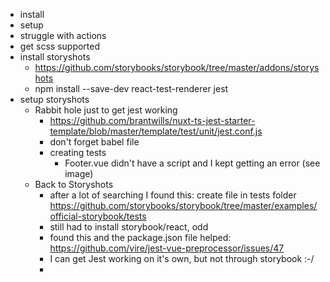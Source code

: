 - install
- setup
- struggle with actions
- get scss supported
- install storyshots
    - https://github.com/storybooks/storybook/tree/master/addons/storyshots
    - npm install --save-dev react-test-renderer jest
- setup storyshots
    - Rabbit hole just to get jest working
        - https://github.com/brantwills/nuxt-ts-jest-starter-template/blob/master/template/test/unit/jest.conf.js
        - don't forget babel file
        - creating tests
            - Footer.vue didn't have a script and I kept getting an error (see image)
    - Back to Storyshots
        - after a lot of searching I found this: create file in tests folder https://github.com/storybooks/storybook/tree/master/examples/official-storybook/tests
        - still had to install storybook/react, odd
        - found this and the package.json file helped: https://github.com/vire/jest-vue-preprocessor/issues/47
        - I can get Jest working on it's own, but not through storybook :-/
        - 
